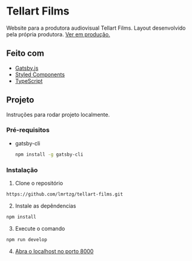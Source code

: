 # Tellart Films
Website para a produtora audiovisual Tellart Films. Layout desenvolvido pela própria produtora. [Ver em produção.](https://tellartfilms.com/)

## Feito com
- [Gatsby.js](https://www.gatsbyjs.com/)
- [Styled Components](https://styled-components.com/)
- [TypeScript](https://www.typescriptlang.org/)

## Projeto

Instruções para rodar projeto localmente.

### Pré-requisitos

- gatsby-cli
  ```sh
  npm install -g gatsby-cli
  ```
### Instalação

1. Clone o repositório 
  ```sh
  https://github.com/lmrtzg/tellart-films.git
  ```
2. Instale as depêndencias
  ```sh
  npm install
  ```
3. Execute o comando
  ```sh
  npm run develop
  ```
4. [Abra o localhost no porto 8000](http://localhost:8000/)